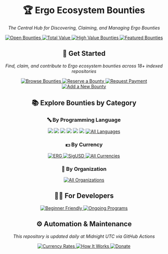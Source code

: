 <!-- 
/** WARNING: AUTO-GENERATED FILE. DO NOT MODIFY DIRECTLY **/
/** Any changes made to this file will be overwritten by the automated system **/
/** Instead, update the generation scripts in .github/workflows/scripts/ **/
-->


<div align="center">
  <h1>🏆 Ergo Ecosystem Bounties</h1>
  <p><em>The Central Hub for Discovering, Claiming, and Managing Ergo Bounties</em></p>

  <p>
    <a href="/bounties/all.md">
      <img src="https://img.shields.io/badge/Open%20Bounties-106%2B-4CAF50" alt="Open Bounties">
    </a>
    <a href="/bounties/summary.md">
      <img src="https://img.shields.io/badge/💰%20Total%20Value-48,167.27%20ERG-2196F3" alt="Total Value">
    </a>
    <a href="/bounties/high-value-bounties.md">
      <img src="https://img.shields.io/badge/🌟%20High%20Value-11%2B%20Over%201000%20ERG-FFC107" alt="High Value Bounties">
    </a>
    <a href="/bounties/featured_bounties.md">
      <img src="https://img.shields.io/badge/🔥%20Featured%20Bounties-9C27B0" alt="Featured Bounties">
    </a>
  </p>

  <h2>🚀 Get Started</h2>
  
  <p><em>Find, claim, and contribute to Ergo ecosystem bounties across 18+ indexed repositories</em></p>

  <p>
    <a href="/bounties/all.md">
      <img src="https://img.shields.io/badge/✅%20Browse%20Bounties-3F51B5" alt="Browse Bounties">
    </a>
    <a href="/docs/bounty-submission-guide.md#reserving-a-bounty">
      <img src="https://img.shields.io/badge/🔒%20Reserve-green" alt="Reserve a Bounty">
    </a>
    <a href="/docs/bounty-submission-guide.md#step-by-step-submission-process">
      <img src="https://img.shields.io/badge/💰%20Request%20Payment-orange" alt="Request Payment">
    </a>
    <a href="/docs/add-missing-bounty-guide.md">
      <img src="https://img.shields.io/badge/➕%20Add%20Bounty-red" alt="Add a New Bounty">
    </a>
  </p>

  <h2>📚 Explore Bounties by Category</h2>

  <div>
    <h3>🔤 By Programming Language</h3>
    <p>
          <a href="/bounties/by_language/scala.md"><img src="https://img.shields.io/badge/Scala-71-DC322F"></a>
    <a href="/bounties/by_language/rust.md"><img src="https://img.shields.io/badge/Rust-23-DEA584"></a>
    <a href="/bounties/by_language/typescript.md"><img src="https://img.shields.io/badge/TypeScript-6-3178C6"></a>
    <a href="/bounties/by_language/svelte.md"><img src="https://img.shields.io/badge/Svelte-2-DC322F"></a>
    <a href="/bounties/by_language/various.md"><img src="https://img.shields.io/badge/Various-2-DC322F"></a>
    <a href="/bounties/by_language/java.md"><img src="https://img.shields.io/badge/Java-1-007396"></a>
      <a href="/bounties/by_language/">
        <img src="https://img.shields.io/badge/🌐%20All%20Languages-purple" alt="All Languages">
      </a>
    </p>
  </div>

  <div>
    <h3>💵 By Currency</h3>
    <p>
      <a href="/bounties/by_currency/erg.md">
        <img src="https://img.shields.io/badge/ERG-Ergo-orange" alt="ERG">
      </a>
      <a href="/bounties/by_currency/sigusd.md">
        <img src="https://img.shields.io/badge/SigUSD-Stablecoin-blue" alt="SigUSD">
      </a>
      <a href="/bounties/by_currency/">
        <img src="https://img.shields.io/badge/🌐%20All%20Currencies-purple" alt="All Currencies">
      </a>
    </p>
  </div>

  <div>
    <h3>🏢 By Organization</h3>
    <p>
      <a href="/bounties/by_org/">
        <img src="https://img.shields.io/badge/🌐%20All%20Organizations-purple" alt="All Organizations">
      </a>
    </p>
  </div>

  <h2>👨‍💻 For Developers</h2>

  <p>
    <a href="/bounties/all.md?filter=beginner">
      <img src="https://img.shields.io/badge/🔰%20Beginner%20Friendly-8-28A745" alt="Beginner Friendly">
    </a>
    <a href="/docs/ongoing-programs.md">
      <img src="https://img.shields.io/badge/📋%20Ongoing%20Programs-FF5722" alt="Ongoing Programs">
    </a>
  </p>

  <h2>⚙️ Automation & Maintenance</h2>

  <p><em>This repository is updated daily at Midnight UTC via GitHub Actions</em></p>

  <p>
    <a href="/bounties/currency_prices.md">
      <img src="https://img.shields.io/badge/💹%20Current%20Rates-00BCD4" alt="Currency Rates">
    </a>
    <a href="/docs/how-it-works.md">
      <img src="https://img.shields.io/badge/🔧%20How%20It%20Works-795548" alt="How It Works">
    </a>
    <a href="/docs/donate.md">
      <img src="https://img.shields.io/badge/❤️%20Donate-F44336" alt="Donate">
    </a>
  </p>
</div>

<!-- Latest Update: 2025-03-17 -->



<!-- 
/** GENERATION END **/
/** Content above is automatically generated and will be overwritten **/
-->
